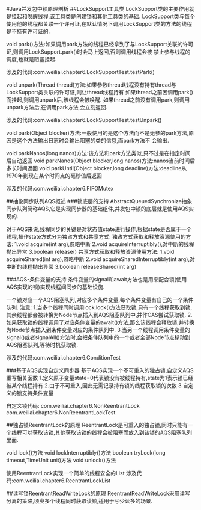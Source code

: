 #Java并发包中锁原理剖析
##LockSupport工具类
LockSupport类的主要作用就是挂起和唤醒线程,该工具类是创建锁和其他工具类的基础.
LockSupport类与每个使用他的线程都关联一个许可证,在默认情况下调用LockSupport类的方法的线程是不持有许可证的.

void park()方法:如果调用park方法的线程已经拿到了与LockSupport关联的许可证,则调用LockSupport.park()时会马上返回,否则调用线程会被
禁止参与线程的调度,也就是阻塞挂起.

涉及的代码:com.weiliai.chapter6.LockSupportTest.testPark()

void unpark(Thread thread)方法:如果参数thread线程没有持有thread与LockSupport类关联的许可证,则让thread线程持有
如果thread之前因调用park()而挂起,则调用unpark后,该线程会被唤醒.
如果thread之前没有调用park,则调用unpark方法后,在调用park方法,会立刻返回.

涉及的代码:com.weiliai.chapter6.LockSupportTest.testUnpark()

void park(Object blocker)方法:一般使用的是这个方法而不是无参的park方法,原因是这个方法输出日志时会输出阻塞的类的信息,而park方法不
会输出.

void parkNanos(long nanos)方法:该方法和park方法类似,只不过是在指定时间后自动返回
void parkNanos(Object blocker,long nanos)方法:nanos当前时间后多长时间返回
void parkUntil(Object blocker,long deadline)方法:deadline从1970年到现在某个时间点的毫秒值后返回

涉及的代码:com.weiliai.chapter6.FIFOMutex

##抽象同步队列AQS概述
###锁底层的支持
AbstractQueuedSynchronize抽象同步队列简称AQS,它是实现同步器的基础组件,并发包中锁的底层就是使用AQS实现的.

对于AQS来说,线程同步的关键是对状态值state进行操作,根据state是否属于一个线程,操作state方式分为独占方式和共享方式:
独占方式获取和释放资源使用的方法:
1.void acquire(int arg),忽略中断
2.void acquireInterruptibly(),对中断的线程抛出异常
3.boolean release()
共享方式获取和释放资源使用方法:
1.void acquireShared(int arg),忽略中断
2.void acquireSharedInterruptibly(int arg),对中断的线程抛出异常
3.boolean releaseShared(int arg)

###AQS-条件变量的支持
条件变量的signal和await方法也是用来配合锁(使用AQS实现的锁)实现线程间同步的基础设施.

一个锁对应一个AQS阻塞队列,对应多个条件变量,每个条件变量有自己的一个条件队列.
注意:
1.当多个线程同时调用lock.lock()方法获取锁,只有一个线程获取到锁,其余线程都会被转换为Node节点插入到AQS阻塞队列中,并作CAS尝试获取锁.
2.如果获取锁的线程调用了对应条件变量的await()方法,那么该线程会释放锁,并转换为Node节点插入到条件变量对应的条件队列中.
3.当另一个线程调用条件变量的signal()或者signalAll()方法时,会把条件队列中的一个或者全部Node节点移动到AQS阻塞队列,等待时机获取锁.

涉及的代码:com.weiliai.chapter6.ConditionTest

###基于AQS实现自定义同步器
基于AQS实现一个不可重入的独占锁,自定义AQS重写相关函数
1.定义原子变量state=0代表锁没有被线程持有,state为1表示锁已经被某个线程持有
2.由于不可重入,因此无需记录持有锁的线程获取锁的次数
3.自定义的锁支持条件变量

自定义锁代码:
com.weiliai.chapter6.NonReentrantLock
com.weiliai.chapter6.NonReentrantLockTest

##独占锁ReentrantLock的原理
ReentrantLock是可重入的独占锁,同时只能有一个线程可以获取该锁,其他获取该锁的线程会被阻塞而放入到该锁的AQS阻塞队列里面.

void lock()方法
void lockInterruptibly()方法
boolean tryLock(long timeout,TimeUnit unit)方法
void unlock()方法

使用ReentrantLock实现一个简单的线程安全的List
涉及代码:com.weiliai.chapter6.ReentrantLockList

##读写锁ReentrantReadWriteLock的原理
ReentrantReadWriteLock采用读写分离的策略,须臾多个线程同时获取读锁,适用于写少读多的场景.
















